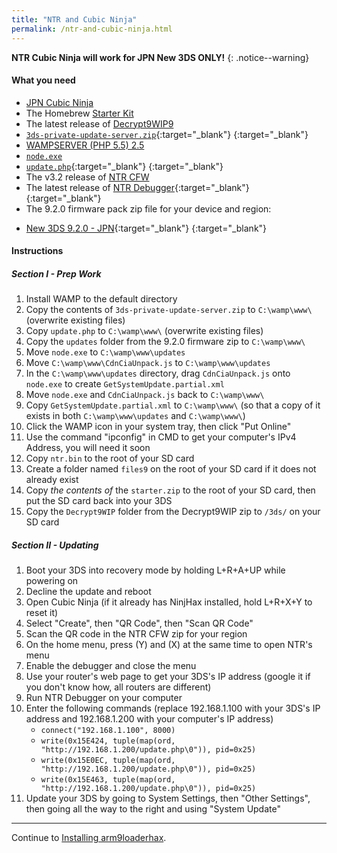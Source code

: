 ```yaml
---
title: "NTR and Cubic Ninja"
permalink: /ntr-and-cubic-ninja.html
---
```


**NTR Cubic Ninja will work for JPN New 3DS ONLY!**
{: .notice--warning}

#### What you need

* [JPN Cubic Ninja](https://www.amazon.com/dp/B004QL7M0A)
* The Homebrew [Starter Kit](http://smealum.github.io/ninjhax2/starter.zip)
* The latest release of [Decrypt9WIP9](https://github.com/d0k3/Decrypt9WIP/releases/latest)
* [`3ds-private-update-server.zip`](torrents/3ds-private-update-server.torrent){:target="_blank"} [<i class="fa fa-magnet" aria-hidden="true"></i>](magnet:?xt=urn:btih:8623e580752f22940d96630ef723ce30a707b22e){:target="_blank"}
* [WAMPSERVER (PHP 5.5) 2.5](http://www.wampserver.com/en/#download-wrapper)
* [`node.exe`](http://nodejs.org/dist/latest/win-x86/node.exe)
* [`update.php`](torrents/update.torrent){:target="_blank"} [<i class="fa fa-magnet" aria-hidden="true"></i>](magnet:?xt=urn:btih:cd7e59ea9744115913b561dbde15f8d68e713507){:target="_blank"}
* The v3.2 release of [NTR CFW](https://github.com/44670/BootNTR/releases/tag/3.2)
* The latest release of [NTR Debugger](torrents/NTR%20Debugger.torrent){:target="_blank"} [<i class="fa fa-magnet" aria-hidden="true"></i>](magnet:?xt=urn:btih:66274cee542bef7745792714673bf2be4d606496){:target="_blank"}
* The 9.2.0 firmware pack zip file for your device and region:  
 +    [New 3DS 9.2.0 - JPN](torrents/9.2.0-20J(Full)_n3DS.torrent){:target="_blank"} [<i class="fa fa-magnet" aria-hidden="true"></i>](magnet:?xt=urn:btih:c8630ed31b53637b9023bd4dc1ce38362bb8ecd9){:target="_blank"}     

#### Instructions

##### Section I - Prep Work

1. Install WAMP to the default directory
2. Copy the contents of `3ds-private-update-server.zip` to `C:\wamp\www\` (overwrite existing files)
3. Copy `update.php` to `C:\wamp\www\` (overwrite existing files)
4. Copy the `updates` folder from the 9.2.0 firmware zip to `C:\wamp\www\`
5. Move `node.exe` to `C:\wamp\www\updates`
6. Move `C:\wamp\www\CdnCiaUnpack.js` to `C:\wamp\www\updates`
7. In the `C:\wamp\www\updates` directory, drag `CdnCiaUnpack.js` onto `node.exe` to create `GetSystemUpdate.partial.xml`
8. Move `node.exe` and `CdnCiaUnpack.js` back to `C:\wamp\www\`
9. Copy `GetSystemUpdate.partial.xml` to `C:\wamp\www\` (so that a copy of it exists in both `C:\wamp\www\updates` and `C:\wamp\www\`)
9. Click the WAMP icon in your system tray, then click "Put Online"
10. Use the command "ipconfig" in CMD to get your computer's IPv4 Address, you will need it soon
11. Copy `ntr.bin` to the root of your SD card
12. Create a folder named `files9` on the root of your SD card if it does not already exist
1. Copy _the contents of_ the `starter.zip` to the root of your SD card, then put the SD card back into your 3DS
2. Copy the `Decrypt9WIP` folder from the Decrypt9WIP zip to `/3ds/` on your SD card

##### Section II - Updating

1. Boot your 3DS into recovery mode by holding L+R+A+UP while powering on
2. Decline the update and reboot
3. Open Cubic Ninja (if it already has NinjHax installed, hold L+R+X+Y to reset it)
4. Select "Create", then "QR Code", then "Scan QR Code"
5. Scan the QR code in the NTR CFW zip for your region
6. On the home menu, press (Y) and (X) at the same time to open NTR's menu
7. Enable the debugger and close the menu
8. Use your router's web page to get your 3DS's IP address (google it if you don't know how, all routers are different)
9. Run NTR Debugger on your computer
10. Enter the following commands (replace 192.168.1.100 with your 3DS's IP address and 192.168.1.200 with your computer's IP address)    
    + `connect("192.168.1.100", 8000)`
    + `write(0x15E424, tuple(map(ord, "http://192.168.1.200/update.php\0")), pid=0x25)`
    + `write(0x15E0EC, tuple(map(ord, "http://192.168.1.200/update.php\0")), pid=0x25)`
    + `write(0x15E463, tuple(map(ord, "http://192.168.1.200/update.php\0")), pid=0x25)`
11. Update your 3DS by going to System Settings, then "Other Settings", then going all the way to the right and using "System Update"

___

Continue to [Installing arm9loaderhax](installing-arm9loaderhax).
